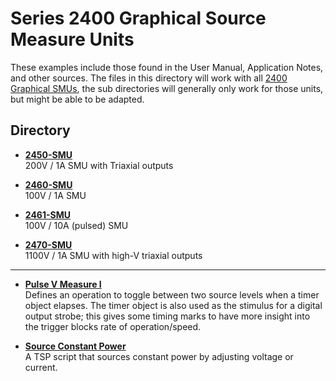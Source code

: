 # Series 2400 Graphical Source Measure Units

These examples include those found in the User Manual, Application Notes, and other sources. The files in this directory will work with all [2400 Graphical SMUs](https://www.tek.com/en/products/keithley/source-measure-units/2400-graphical-series-sourcemeter), the sub directories will generally only work for those units, but might be able to be adapted. 

## Directory

[comment]: **[2450-SMU](./directory)**  

* **[2450-SMU](./2450-SMU/)**  
200V / 1A SMU with Triaxial outputs

* **[2460-SMU](./2460-SMU/)**  
100V / 1A SMU

* **[2461-SMU](./2461-SMU/)**  
100V / 10A (pulsed) SMU

* **[2470-SMU](./2470-SMU/)**  
1100V / 1A SMU with high-V triaxial outputs

-----

* **[Pulse V Measure I](./PulseV_MeasureI.tsp)**  
Defines an operation to toggle between two source levels when a timer object elapses. The timer object is also used as the stimulus for a digital output strobe; this gives some timing marks to have more insight into the trigger blocks rate of operation/speed.

* **[Source Constant Power](./SourceConstantPower24xx.tsp)**  
A TSP script that sources constant power by adjusting voltage or current.

